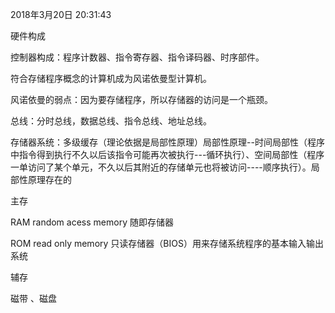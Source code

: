 2018年3月20日 20:31:43

硬件构成

控制器构成：程序计数器、指令寄存器、指令译码器、时序部件。

符合存储程序概念的计算机成为风诺依曼型计算机。

风诺依曼的弱点：因为要存储程序，所以存储器的访问是一个瓶颈。

总线：分时总线，数据总线、指令总线、地址总线。

存储器系统：多级缓存（理论依据是局部性原理）局部性原理--时间局部性（程序中指令得到执行不久以后该指令可能再次被执行---循环执行）、空间局部性（程序一单访问了某个单元，不久以后其附近的存储单元也将被访问----顺序执行）。局部性原理存在的

主存

RAM  random acess memory  随即存储器

ROM read only memory 只读存储器（BIOS）用来存储系统程序的基本输入输出系统

辅存

磁带 、磁盘

